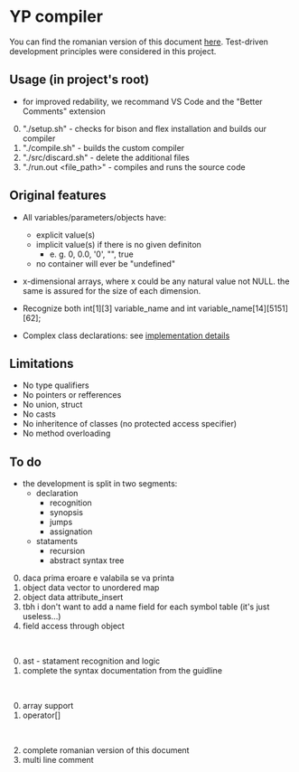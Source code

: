 # YP compiler

You can find the romanian version of this document [here](/docs/README%20RO.md).
Test-driven development principles were considered in this project.

## Usage (in project's root)

- for improved redability, we recommand VS Code and the "Better Comments" extension

0. "./setup.sh" - checks for bison and flex installation and builds our compiler
0. "./compile.sh" - builds the custom compiler
0. "./src/discard.sh" - delete the additional files
0. "./run.out <file_path>" - compiles and runs the source code

## Original features

- All variables/parameters/objects have:
    - explicit value(s)
    - implicit value(s) if there is no given definiton
        - e. g. 0, 0.0, '0', "", true
    - no container will ever be "undefined"

- x-dimensional arrays, where x could be any natural value not NULL. the same is assured for the size of each dimension.

- Recognize both int[1][3] variable_name and int variable_name[14][5151][62];

- Complex class declarations: see [implementation details](/docs/brainstorm.md)

## Limitations

- No type qualifiers
- No pointers or refferences
- No union, struct
- No casts
- No inheritence of classes (no protected access specifier)
- No method overloading

## To do

- the development is split in two segments:
    - declaration
        - recognition
        - synopsis
        - jumps
        - assignation
    - stataments
        - recursion
        - abstract syntax tree

0. daca prima eroare e valabila se va printa 
0. object data vector to unordered map
0. object data attribute_insert
1. tbh i don't want to add a name field for each symbol table (it's just useless...)
3. field access through object
<br>

0. ast - statament recognition and logic
0. complete the syntax documentation from the guidline

<br>

0. array support
1. operator[] 

<br>

2. complete romanian version of this document
2. multi line comment

